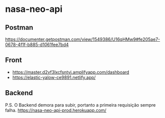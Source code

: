 # nasa-neo-api

## Postman
https://documenter.getpostman.com/view/1549386/U16qHMw9#fe205ae7-0678-4f1f-b885-d1061fee7bd4

## Front
- https://master.d2vf3lxcfsntvj.amplifyapp.com/dashboard
- https://elastic-yalow-ce9891.netlify.app/

## Backend
P.S. O Backend demora para subir, portanto a primeira requisição sempre falha.
https://nasa-neo-api-prod.herokuapp.com/
